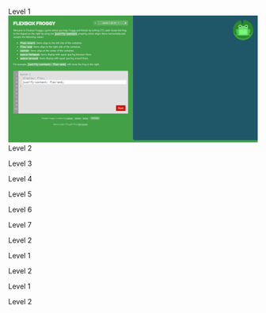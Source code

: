 Level 1
![screenshot](https://github.com/salman-setiawan/Skilvul/blob/master/TUGAS%20CSS/04-flexbox/folder%20screenshot/level%20(01).png)
Level 2

Level 3

Level 4

Level 5

Level 6

Level 7

Level 2

Level 1

Level 2

Level 1

Level 2

